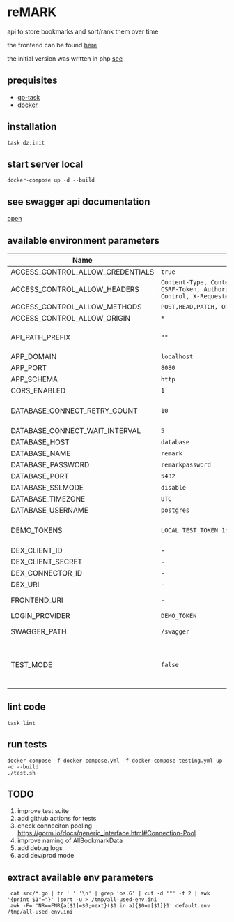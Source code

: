 # reMARK

api to store bookmarks and sort/rank them over time

the frontend can be found [here](https://github.com/itsmethemojo/remark)

the initial version was written in php [see](https://github.com/itsmethemojo/remark-api/tree/21f1ad861827053c76f328d39174b97c225cc5d4)

## prequisites

- [go-task](https://github.com/go-task/task)
- [docker](https://www.docker.com/get-started)

## installation

`task dz:init`

## start server local

`docker-compose up -d --build`

## see swagger api documentation

[open](http://localhost:8080/swagger/index.html)

## available environment parameters

| Name | Default | Description |
|------|---------|-------------|
| ACCESS_CONTROL_ALLOW_CREDENTIALS | `true` | CORS Header |
| ACCESS_CONTROL_ALLOW_HEADERS | `Content-Type, Content-Length, Accept-Encoding, X-CSRF-Token, Authorization, accept, origin, Cache-Control, X-Requested-With` | CORS Header |
| ACCESS_CONTROL_ALLOW_METHODS | `POST,HEAD,PATCH, OPTIONS, GET, PUT` | CORS Header |
| ACCESS_CONTROL_ALLOW_ORIGIN | `*` | CORS Header |
| API_PATH_PREFIX | `""` | path prefix to host the api on a path like `/you/custom/path/v1/bookmarks` |
| APP_DOMAIN | `localhost` | web domain |
| APP_PORT | `8080` | port of the webserver |
| APP_SCHEMA | `http` | might be https or http |
| CORS_ENABLED | `1` | toggle CORS Headers |
| DATABASE_CONNECT_RETRY_COUNT | `10` | for local testing if database boots slow, the app will retry later X times |
| DATABASE_CONNECT_WAIT_INTERVAL | `5` | intervall between retries |
| DATABASE_HOST | `database` | - |
| DATABASE_NAME | `remark` | - |
| DATABASE_PASSWORD | `remarkpassword` | - |
| DATABASE_PORT | `5432` | - |
| DATABASE_SSLMODE | `disable` | - |
| DATABASE_TIMEZONE | `UTC` | - |
| DATABASE_USERNAME | `postgres` | - |
| DEMO_TOKENS | `LOCAL_TEST_TOKEN_1:user1,LOCAL_TEST_TOKEN_2:user2` | for local testing this tokens can be used as Authorization Header |
| DEX_CLIENT_ID | - | [see](https://dexidp.io/docs/connectors/github/#configuration) |
| DEX_CLIENT_SECRET | - | [see](https://dexidp.io/docs/connectors/github/#configuration) |
| DEX_CONNECTOR_ID | - | [see](https://dexidp.io/docs/connectors/github/#configuration) |
| DEX_URI | - | URI of the dex instance |
| FRONTEND_URI | - | URI of the Application to open after login flow |
| LOGIN_PROVIDER | `DEMO_TOKEN` | can be `DEX` or `DEMO_TOKEN` |
| SWAGGER_PATH | `/swagger` | path where the swagger ui will be available |
| TEST_MODE | `false` | if `true` an additional api route `DELETE /bookmark/` to clear the database is available, also env parameters will be dumped in startup log |

## lint code

`task lint`

## run tests

```
docker-compose -f docker-compose.yml -f docker-compose-testing.yml up -d --build
./test.sh
```

## TODO

1. improve test suite
2. add github actions for tests
3. check conneciton pooling https://gorm.io/docs/generic_interface.html#Connection-Pool
4. improve naming of AllBookmarkData
5. add debug logs
6. add dev/prod mode

## extract available env parameters

```
 cat src/*.go | tr ' ' '\n' | grep 'os.G' | cut -d '"' -f 2 | awk '{print $1"="}' |sort -u > /tmp/all-used-env.ini
 awk -F= 'NR==FNR{a[$1]=$0;next}($1 in a){$0=a[$1]}1' default.env /tmp/all-used-env.ini
```
